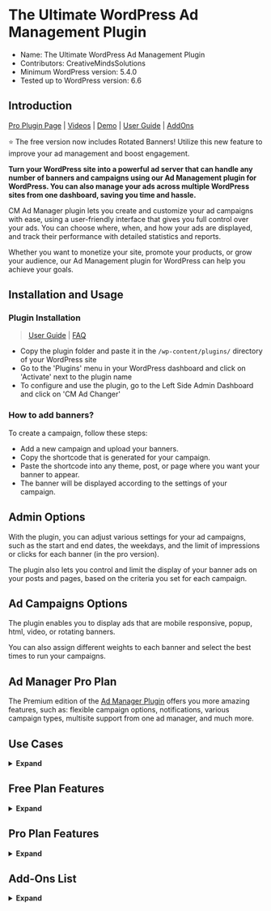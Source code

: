 # The Ultimate WordPress Ad Management Plugin

* Name: The Ultimate WordPress Ad Management Plugin
* Contributors: CreativeMindsSolutions
* Minimum WordPress version: 5.4.0
* Tested up to WordPress version: 6.6

## Introduction

[Pro Plugin Page](https://www.cminds.com/wordpress-plugins-library/adchanger/) | [Videos](https://www.videolessonsplugin.com/video-lesson/lesson/ad-management-plugin/) | [Demo](https://www.answersplugin.com/ad-changer-demo/) | [User Guide](https://creativeminds.helpscoutdocs.com/category/174-ad-changer-cmac) | [AddOns](https://www.cminds.com/wordpress-plugins-library/?showfilter=No&tags=AdChangerAddOn) 

⭐ The free version now includes Rotated Banners! Utilize this new feature to improve your ad management and boost engagement.

**Turn your WordPress site into a powerful ad server that can handle any number of banners and campaigns using our Ad Management plugin for WordPress. You can also manage your ads across multiple WordPress sites from one dashboard, saving you time and hassle.**

CM Ad Manager plugin lets you create and customize your ad campaigns with ease, using a user-friendly interface that gives you full control over your ads. You can choose where, when, and how your ads are displayed, and track their performance with detailed statistics and reports.

Whether you want to monetize your site, promote your products, or grow your audience, our Ad Management plugin for WordPress can help you achieve your goals.

## Installation and Usage

### Plugin Installation

> [User Guide](https://creativeminds.helpscoutdocs.com/category/174-ad-changer-cmac) | [FAQ](https://www.cminds.com/wordpress-plugins-library/adchanger/#faq)

* Copy the plugin folder and paste it in the `/wp-content/plugins/` directory of your WordPress site
* Go to the 'Plugins' menu in your WordPress dashboard and click on 'Activate' next to the plugin name
* To configure and use the plugin, go to the Left Side Admin Dashboard and click on 'CM Ad Changer'

### How to add banners?

To create a campaign, follow these steps:

* Add a new campaign and upload your banners.
* Copy the shortcode that is generated for your campaign.
* Paste the shortcode into any theme, post, or page where you want your banner to appear.
* The banner will be displayed according to the settings of your campaign.

## Admin Options

With the plugin, you can adjust various settings for your ad campaigns, such as the start and end dates, the weekdays, and the limit of impressions or clicks for each banner (in the pro version).

The plugin also lets you control and limit the display of your banner ads on your posts and pages, based on the criteria you set for each campaign.

## Ad Campaigns Options

The plugin enables you to display ads that are mobile responsive, popup, html, video, or rotating banners.

You can also assign different weights to each banner and select the best times to run your campaigns.

## Ad Manager Pro Plan

The Premium edition of the [Ad Manager Plugin](https://www.cminds.com/wordpress-plugins-library/adchanger/) offers you more amazing features, such as: flexible campaign options, notifications, various campaign types, multisite support from one ad manager, and much more.

## Use Cases

<details><summary> <b>Expand</b> </summary>

* **Ad Management** - Control your banners on your site.
* **Ad Rotation** - Display rotating banners/images anywhere on your site.
* **Random Ads** - Display random banners/images anywhere on your site.
* **Messure Conversions** - Track banner conversion.
* **Messure Impressions** - Track banner impressions.
* **Cloud Support** - Deliver banners from a cloud storage.
* **AdSense Integration** - Support for AdSense Campaigns.
* **Responsive Ads** - Match and serve banner to device screen size.
* **Ad Server** - Set up an ad server with multiple clients simultaneously.
* **HTML / Text Ads** - Create ad campaigns with HTML / Text support.
* **Video Ads** - Add videos to your ar campaigns.

</details>

## Free Plan Features

<details><summary> <b>Expand</b> </summary>

* Tracks impressions & clicks for each banner.
* Each campaign can display banners randomly or by choice.
* Each banner can have a different weight that affects its chances of being shown randomly.
* Each campaign can support rotating banners.
* Each banner can link to a specific URL.
* Add ad campaigns to posts / pages using shortcode.
* Add ad campaigns using a widget.
* Shortcode has a debug mode option.
* Shortcode also has an option to wrap banner with div.
* Operate multiple campaigns at the same time.
* Each campaign can handle any number of images / banners.

</details>

##  Pro Plan Features

<details><summary> <b>Expand</b> </summary>

> [Pro Version Detailed Feature List](https://www.cminds.com/wordpress-plugins-library/adchanger/) | [Demo Site](https://www.answersplugin.com/ad-changer-demo/)

* HTML Campaigns - Display custom HTML content / Ads (set by WYSIWYG editor) in your campaigns.
* Video Campaigns - Display video content from video networks or user input in your campaigns.
* Campaign Groups - Group your campaigns and show the Image/HTML/AdSense Campaigns with one shortcode! See Campaign Groups Guide for more details.
* AdSense - Integrate with Google AdSense Campaigns.
* Cloud Storage - Store and deliver banners from any cloud storage like Amazon S3.
* Advertiser Categories - Sort campaigns and statistics by advertiser.
* Responsive Banners - Adjust banner size to browser screen size. Support mobile devices with the right banner size.
* Notifications - Receive email alerts when campaign ends.
* Client Plugin - Install a client plugin on a remote WP site and serve campaign banners from the CM Ad Changer Server. Each server can handle multiple clients at once.
* Statistics - Access various statistics and access log modules. Download log in csv format. View statistics reports by month. Statistics also show geo location data by country name.
* Restrict by Dates - Limit campaign based on dates.
* Restrict by Days - Limit campaign based on days of the week.
* Restrict by Domains - Limit campaign based on client domains (which Ad Changer clients will get or not get a specific campaign).
* Restrict by Clicks - Stop campaign when it reaches a max number of clicks.
* Restrict by Impressions - Stop campaign when it reaches a max number of impressions.
* Custom JS - Add JS function per campaign and run it once banner is clicked.
* Extended Shortcodes - Add ads on any page or post using a shortcode.

</details>

## Add-Ons List

<details><summary> <b>Expand</b> </summary>

* [Add-on: Ad Changer Client](https://www.cminds.com/wordpress-plugins-library/ad-changer-multiple-client-licenses-addition-for-wordpress-by-creativeminds/)
* [Add-on: Ad Changer Customer Dashboard](https://www.cminds.com/wordpress-plugins-library/ad-changer-customers-dashboard-addon-wordpress-creativeminds/)

</details>
